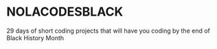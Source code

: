 # NOLACODESBLACK
29 days of short coding projects that will have you coding by the end of Black History Month 
